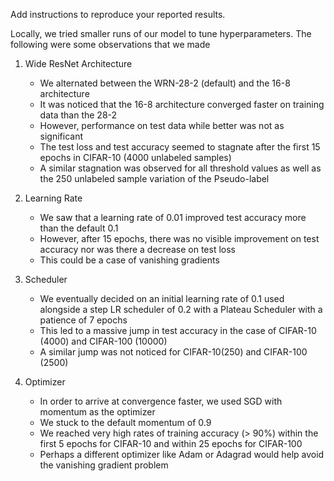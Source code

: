 Add instructions to reproduce your reported results.

Locally, we tried smaller runs of our model to tune hyperparameters. The following were some observations that we made

1. Wide ResNet Architecture
    - We alternated between the WRN-28-2 (default) and the 16-8 architecture
    - It was noticed that the 16-8 architecture converged faster on training data than the 28-2
    - However, performance on test data while better was not as significant
    - The test loss and test accuracy seemed to stagnate after the first 15 epochs in CIFAR-10 (4000 unlabeled samples)
    - A similar stagnation was observed for all threshold values as well as the 250 unlabeled sample variation of the Pseudo-label

2. Learning Rate
    - We saw that a learning rate of 0.01 improved test accuracy more than the default 0.1
    - However, after 15 epochs, there was no visible improvement on test accuracy nor was there a decrease on test loss
    - This could be a case of vanishing gradients
 
3. Scheduler
    - We eventually decided on an initial learning rate of 0.1 used alongside a step LR scheduler of 0.2 with a Plateau Scheduler with a patience of 7 epochs
    - This led to a massive jump in test accuracy in the case of CIFAR-10 (4000) and CIFAR-100 (10000)
    - A similar jump was not noticed for CIFAR-10(250) and CIFAR-100 (2500)

4. Optimizer
    - In order to arrive at convergence faster, we used SGD with momentum as the optimizer
    - We stuck to the default momentum of 0.9
    - We reached very high rates of training accuracy (> 90%) within the first 5 epochs for CIFAR-10 and within 25 epochs for CIFAR-100
    - Perhaps a different optimizer like Adam or Adagrad would help avoid the vanishing gradient problem
